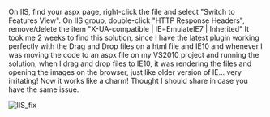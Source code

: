 On IIS, find your aspx page, right-click the file and select "Switch to Features View". On IIS group, double-click "HTTP Response Headers", remove/delete the item "X-UA-compatible | IE=EmulateIE7 | Inherited"
It took me 2 weeks to find this solution, since I have the latest plugin working perfectly with the Drag and Drop files on a html file and IE10 and whenever I was moving the code to an aspx file on my VS2010 project and running the solution, when I drag and drop files to IE10, it was rendering the files and opening the images on the browser, just like older version of IE... very irritating!
Now it works like a charm!
Thought I should share in case you have the same issue.

![IIS_fix](https://f.cloud.github.com/assets/2636051/520496/b2f3f1da-bf39-11e2-995f-82591e88b4b0.jpg)